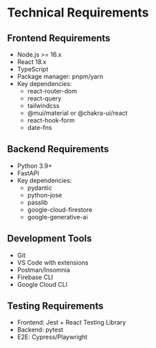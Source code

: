 # Technical Requirements

## Frontend Requirements
- Node.js >= 16.x
- React 18.x
- TypeScript
- Package manager: pnpm/yarn
- Key dependencies:
  - react-router-dom
  - react-query
  - tailwindcss
  - @mui/material or @chakra-ui/react
  - react-hook-form
  - date-fns

## Backend Requirements
- Python 3.9+
- FastAPI
- Key dependencies:
  - pydantic
  - python-jose
  - passlib
  - google-cloud-firestore
  - google-generative-ai

## Development Tools
- Git
- VS Code with extensions
- Postman/Insomnia
- Firebase CLI
- Google Cloud CLI

## Testing Requirements
- Frontend: Jest + React Testing Library
- Backend: pytest
- E2E: Cypress/Playwright 